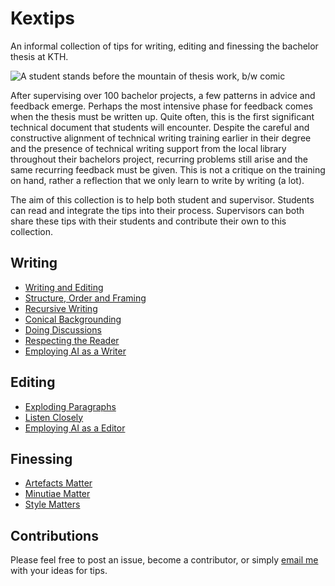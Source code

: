 # Kextips

An informal collection of tips for writing, editing and finessing the bachelor thesis at KTH.

![A student stands before the mountain of thesis work, b/w comic](https://github.com/user-attachments/assets/c6dc9f21-aa33-49d4-ba7c-04e5fdaaf3a8)

After supervising over 100 bachelor projects, a few patterns in advice and feedback emerge. Perhaps the most intensive phase for feedback comes when the thesis must be written up. Quite often, this is the first significant technical document that students will encounter. Despite the careful and constructive alignment of technical writing training earlier in their degree and the presence of technical writing support from the local library throughout their bachelors project, recurring problems still arise and the same recurring feedback must be given. This is not a critique on the training on hand, rather a reflection that we only learn to write by writing (a lot).

The aim of this collection is to help both student and supervisor. Students can read and integrate the tips into their process. Supervisors can both share these tips with their students and contribute their own to this collection.

## Writing

- [Writing and Editing](writing/writing-and-editing.md)
- [Structure, Order and Framing](writing/structure-order-and-framing.md)
- [Recursive Writing](writing/recursive-writing.md)
- [Conical Backgrounding](writing/conical-backgrounding.md)
- [Doing Discussions](writing/doing-discussions.md)
- [Respecting the Reader](writing/respecting-the-reader.md)
- [Employing AI as a Writer](writing/employing-ai-as-a-writer.md)

## Editing

- [Exploding Paragraphs](editing/exploding-paragraphs.md)
- [Listen Closely](editing/listen-closely.md)
- [Employing AI as a Editor](editing/employing-ai-as-a-editor.md)

## Finessing

- [Artefacts Matter](editing/artefacts-matter.md)
- [Minutiae Matter](editing/minutiae-matter.md)
- [Style Matters](editing/style-matters.md)

## Contributions

Please feel free to post an issue, become a contributor, or simply [email me](mailto:glassey@kth.se) with your ideas for tips.
